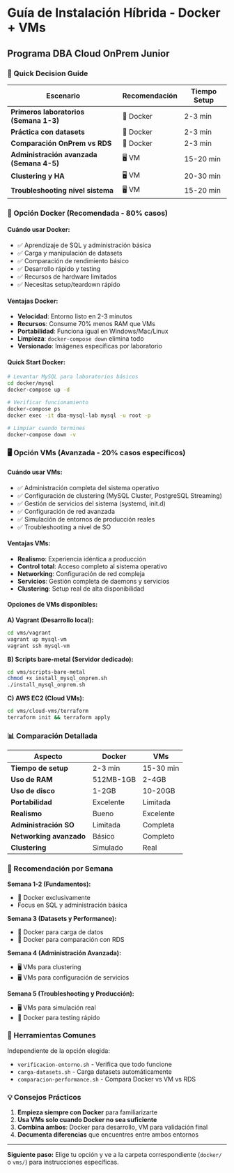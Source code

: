 # Guía de Instalación Híbrida - Docker + VMs
## Programa DBA Cloud OnPrem Junior

### 🚀 Quick Decision Guide

| Escenario | Recomendación | Tiempo Setup |
|-----------|---------------|--------------|
| **Primeros laboratorios (Semana 1-3)** | 🐳 Docker | 2-3 min |
| **Práctica con datasets** | 🐳 Docker | 2-3 min |
| **Comparación OnPrem vs RDS** | 🐳 Docker | 2-3 min |
| **Administración avanzada (Semana 4-5)** | 🖥️ VM | 15-20 min |
| **Clustering y HA** | 🖥️ VM | 20-30 min |
| **Troubleshooting nivel sistema** | 🖥️ VM | 15-20 min |

### 🐳 Opción Docker (Recomendada - 80% casos)

#### Cuándo usar Docker:
- ✅ Aprendizaje de SQL y administración básica
- ✅ Carga y manipulación de datasets
- ✅ Comparación de rendimiento básico
- ✅ Desarrollo rápido y testing
- ✅ Recursos de hardware limitados
- ✅ Necesitas setup/teardown rápido

#### Ventajas Docker:
- **Velocidad**: Entorno listo en 2-3 minutos
- **Recursos**: Consume 70% menos RAM que VMs
- **Portabilidad**: Funciona igual en Windows/Mac/Linux
- **Limpieza**: `docker-compose down` elimina todo
- **Versionado**: Imágenes específicas por laboratorio

#### Quick Start Docker:
```bash
# Levantar MySQL para laboratorios básicos
cd docker/mysql
docker-compose up -d

# Verificar funcionamiento
docker-compose ps
docker exec -it dba-mysql-lab mysql -u root -p

# Limpiar cuando termines
docker-compose down -v
```

### 🖥️ Opción VMs (Avanzada - 20% casos específicos)

#### Cuándo usar VMs:
- ✅ Administración completa del sistema operativo
- ✅ Configuración de clustering (MySQL Cluster, PostgreSQL Streaming)
- ✅ Gestión de servicios del sistema (systemd, init.d)
- ✅ Configuración de red avanzada
- ✅ Simulación de entornos de producción reales
- ✅ Troubleshooting a nivel de SO

#### Ventajas VMs:
- **Realismo**: Experiencia idéntica a producción
- **Control total**: Acceso completo al sistema operativo
- **Networking**: Configuración de red compleja
- **Servicios**: Gestión completa de daemons y servicios
- **Clustering**: Setup real de alta disponibilidad

#### Opciones de VMs disponibles:

**A) Vagrant (Desarrollo local):**
```bash
cd vms/vagrant
vagrant up mysql-vm
vagrant ssh mysql-vm
```

**B) Scripts bare-metal (Servidor dedicado):**
```bash
cd vms/scripts-bare-metal
chmod +x install_mysql_onprem.sh
./install_mysql_onprem.sh
```

**C) AWS EC2 (Cloud VMs):**
```bash
cd vms/cloud-vms/terraform
terraform init && terraform apply
```

### 📊 Comparación Detallada

| Aspecto | Docker | VMs |
|---------|--------|-----|
| **Tiempo de setup** | 2-3 min | 15-30 min |
| **Uso de RAM** | 512MB-1GB | 2-4GB |
| **Uso de disco** | 1-2GB | 10-20GB |
| **Portabilidad** | Excelente | Limitada |
| **Realismo** | Bueno | Excelente |
| **Administración SO** | Limitada | Completa |
| **Networking avanzado** | Básico | Completo |
| **Clustering** | Simulado | Real |

### 🎯 Recomendación por Semana

**Semana 1-2 (Fundamentos):** 
- 🐳 Docker exclusivamente
- Focus en SQL y administración básica

**Semana 3 (Datasets y Performance):**
- 🐳 Docker para carga de datos
- 🐳 Docker para comparación con RDS

**Semana 4 (Administración Avanzada):**
- 🖥️ VMs para clustering
- 🖥️ VMs para configuración de servicios

**Semana 5 (Troubleshooting y Producción):**
- 🖥️ VMs para simulación real
- 🐳 Docker para testing rápido

### 🔧 Herramientas Comunes

Independiente de la opción elegida:
- `verificacion-entorno.sh` - Verifica que todo funcione
- `carga-datasets.sh` - Carga datasets automáticamente  
- `comparacion-performance.sh` - Compara Docker vs VM vs RDS

### 💡 Consejos Prácticos

1. **Empieza siempre con Docker** para familiarizarte
2. **Usa VMs solo cuando Docker no sea suficiente**
3. **Combina ambos**: Docker para desarrollo, VM para validación final
4. **Documenta diferencias** que encuentres entre ambos entornos

---

**Siguiente paso:** Elige tu opción y ve a la carpeta correspondiente (`docker/` o `vms/`) para instrucciones específicas.
